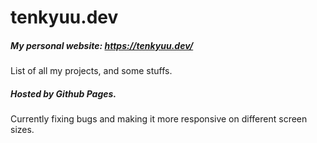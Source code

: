 # tenkyuu.dev
##### My personal website</strong>: https://tenkyuu.dev/
List of all my projects, and some stuffs.

##### Hosted by Github Pages.

Currently fixing bugs and making it more responsive on different screen sizes.
